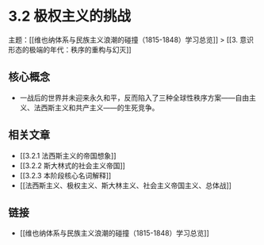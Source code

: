 # 3.2 极权主义的挑战

主题：[[维也纳体系与民族主义浪潮的碰撞（1815-1848）学习总览]] > [[3. 意识形态的极端的年代：秩序的重构与幻灭]]

## 核心概念

- 一战后的世界并未迎来永久和平，反而陷入了三种全球性秩序方案——自由主义、法西斯主义和共产主义——的生死竞争。

## 相关文章

- [[3.2.1 法西斯主义的帝国想象]]
- [[3.2.2 斯大林式的社会主义帝国]]
- [[3.2.3 本阶段核心名词解释]]
- [[法西斯主义、极权主义、斯大林主义、社会主义帝国主义、总体战]]

## 链接

- [[维也纳体系与民族主义浪潮的碰撞（1815-1848）学习总览]]
